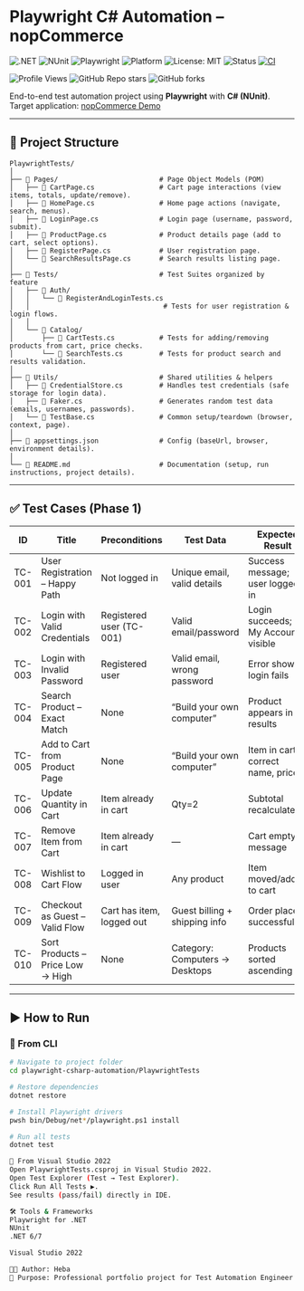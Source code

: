 ﻿# Playwright C# Automation – nopCommerce

![.NET](https://img.shields.io/badge/.NET-6.0%2B-blueviolet)
![NUnit](https://img.shields.io/badge/TestFramework-NUnit-green)
![Playwright](https://img.shields.io/badge/Playwright-C%23-2ea44f)
![Platform](https://img.shields.io/badge/Platform-nopCommerce%20Demo-orange)
![License: MIT](https://img.shields.io/badge/License-MIT-yellow.svg)
![Status](https://img.shields.io/badge/Status-In%20Progress-lightgrey)
[![CI](https://github.com/Heba-art/playwright-csharp-automation/actions/workflows/dotnet-playwright-ci.yml/badge.svg)](https://github.com/Heba-art/playwright-csharp-automation/actions/workflows/dotnet-playwright-ci.yml)



![Profile Views](https://komarev.com/ghpvc/?username=heba-art&color=blue)
![GitHub Repo stars](https://img.shields.io/github/stars/heba-art/playwright-csharp-automation?style=social)
![GitHub forks](https://img.shields.io/github/forks/heba-art/playwright-csharp-automation?style=social)


End-to-end test automation project using **Playwright** with **C# (NUnit)**.  
Target application: [nopCommerce Demo](https://demo.nopcommerce.com)

---


## 📂 Project Structure
```
PlaywrightTests/
│
├── 📁 Pages/                         # Page Object Models (POM)
│   ├── 📄 CartPage.cs                # Cart page interactions (view items, totals, update/remove).
│   ├── 📄 HomePage.cs                # Home page actions (navigate, search, menus).
│   ├── 📄 LoginPage.cs               # Login page (username, password, submit).
│   ├── 📄 ProductPage.cs             # Product details page (add to cart, select options).
│   ├── 📄 RegisterPage.cs            # User registration page.
│   └── 📄 SearchResultsPage.cs       # Search results listing page.
│
├── 📁 Tests/                         # Test Suites organized by feature
│   ├── 📁 Auth/
│   │   └── 📄 RegisterAndLoginTests.cs 
│   │                                 # Tests for user registration & login flows.
│   │
│   └── 📁 Catalog/
│       ├── 📄 CartTests.cs           # Tests for adding/removing products from cart, price checks.
│       └── 📄 SearchTests.cs         # Tests for product search and results validation.
│
├── 📁 Utils/                         # Shared utilities & helpers
│   ├── 📄 CredentialStore.cs         # Handles test credentials (safe storage for login data).
│   ├── 📄 Faker.cs                   # Generates random test data (emails, usernames, passwords).
│   └── 📄 TestBase.cs                # Common setup/teardown (browser, context, page).
│
├── 📄 appsettings.json               # Config (baseUrl, browser, environment details).
│
└── 📄 README.md                      # Documentation (setup, run instructions, project details).

```
---

## ✅ Test Cases (Phase 1)

| **ID**   | **Title**                          | **Preconditions**         | **Test Data**                   | **Expected Result**                     | **Priority** | **Type**                | **Status** |
|----------|-------------------------------------|---------------------------|---------------------------------|------------------------------------------|--------------|-------------------------|------------|
| TC-001   | User Registration – Happy Path      | Not logged in             | Unique email, valid details     | Success message; user logged in          | 🔴 High      | Smoke / Functional      | Passed     |
| TC-002   | Login with Valid Credentials        | Registered user (TC-001)  | Valid email/password            | Login succeeds; My Account visible       | 🔴 High      | Smoke                   | Passed     |
| TC-003   | Login with Invalid Password         | Registered user           | Valid email, wrong password     | Error shown; login fails                 | 🔴 High      | Negative                | Passed     |
| TC-004   | Search Product – Exact Match        | None                      | “Build your own computer”       | Product appears in results               | 🟡 Medium    | Functional              | Passed     |
| TC-005   | Add to Cart from Product Page       | None                      | “Build your own computer”       | Item in cart; correct name, price        | 🔴 High      | Smoke / Functional      | Passed     |
| TC-006   | Update Quantity in Cart             | Item already in cart      | Qty=2                           | Subtotal recalculated                    | 🟡 Medium    | Functional              | Passed     |
| TC-007   | Remove Item from Cart               | Item already in cart      | —                               | Cart empty message                       | 🟡 Medium    | Functional              | Passed     |
| TC-008   | Wishlist to Cart Flow               | Logged in user            | Any product                     | Item moved/added to cart                 | 🟢 Low       | Regression              | Passed     |
| TC-009   | Checkout as Guest – Valid Flow      | Cart has item, logged out | Guest billing + shipping info   | Order placed successfully                | 🔴 High      | Regression / Functional | Passed     |
| TC-010   | Sort Products – Price Low → High    | None                      | Category: Computers → Desktops  | Products sorted ascending                | 🟡 Medium    | Regression              | Passed     |

---

## ▶️ How to Run

### 🔹 From CLI
```bash
# Navigate to project folder
cd playwright-csharp-automation/PlaywrightTests

# Restore dependencies
dotnet restore

# Install Playwright drivers
pwsh bin/Debug/net*/playwright.ps1 install

# Run all tests
dotnet test

🔹 From Visual Studio 2022
Open PlaywrightTests.csproj in Visual Studio 2022.
Open Test Explorer (Test → Test Explorer).
Click Run All Tests ▶️.
See results (pass/fail) directly in IDE.

🛠️ Tools & Frameworks
Playwright for .NET
NUnit
.NET 6/7

Visual Studio 2022

👩‍💻 Author: Heba
📌 Purpose: Professional portfolio project for Test Automation Engineer role
